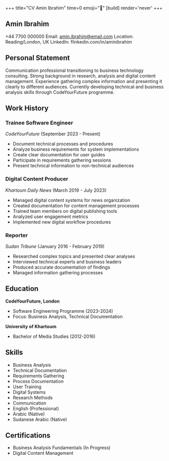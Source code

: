 +++
title="CV Amin Ibrahim"
time=0
emoji="📝"
[build]
render='never'
+++

## Amin Ibrahim

+44 7700 000000
Email: amin.ibrahim@email.com
Location: Reading/London, UK
LinkedIn: flinkedin.com/in/aminibrahim

## Personal Statement

Communication professional transitioning to business technology consulting. Strong background in research, analysis and digital content management. Experience gathering complex information and presenting it clearly to different audiences. Currently developing technical and business analysis skills through CodeYourFuture programme.

## Work History

### Trainee Software Engineer

_CodeYourFuture_ (September 2023 - Present)

- Document technical processes and procedures
- Analyze business requirements for system implementations
- Create clear documentation for user guides
- Participate in requirements gathering sessions
- Present technical information to non-technical audiences

### Digital Content Producer

_Khartoum Daily News_ (March 2019 - July 2023)

- Managed digital content systems for news organization
- Created documentation for content management processes
- Trained team members on digital publishing tools
- Analyzed user engagement metrics
- Implemented new digital workflow procedures

### Reporter

_Sudan Tribune_ (January 2016 - February 2019)

- Researched complex topics and presented clear analyses
- Interviewed technical experts and business leaders
- Produced accurate documentation of findings
- Managed information gathering processes

## Education

**CodeYourFuture, London**

- Software Engineering Programme (2023-2024)
- Focus: Business Analysis, Technical Documentation

**University of Khartoum**

- Bachelor of Media Studies (2012-2016)

## Skills

- Business Analysis
- Technical Documentation
- Requirements Gathering
- Process Documentation
- User Training
- Digital Systems
- Research Methods
- Communication
- English (Professional)
- Arabic (Native)
- Sudanese Arabic (Native)

## Certifications

- Business Analysis Fundamentals (In Progress)
- Digital Content Management
